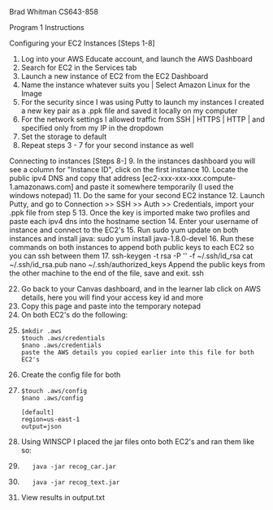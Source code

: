 Brad Whitman
CS643-858

Program 1 Instructions

Configuring your EC2 Instances [Steps 1-8] 
1. Log into your AWS Educate account, and launch the AWS Dashboard
2. Search for EC2 in the Services tab
3. Launch a new instance of EC2 from the EC2 Dashboard 
4. Name the instance whatever suits you | Select Amazon Linux for the Image
5. For the security since I was using Putty to launch my instances I created a new key pair as a .ppk file and saved it locally on my computer
6. For the network settings I allowed traffic from SSH | HTTPS | HTTP | and specified only from my IP in the dropdown
7. Set the storage to default
8. Repeat steps 3 - 7 for your second instance as well

Connecting to instances [Steps 8-]
9. In the instances dashboard you will see a column for "Instance ID", click on the first instance
10. Locate the public ipv4 DNS and copy that address [ec2-xxx-xxx-xxx.compute-1.amazonaws.com] and paste it somewhere temporarily (I used the windows notepad)
11. Do the same for your second EC2 instance
12. Launch Putty, and go to Connection >> SSH >> Auth >> Credentials, import your .ppk file from step 5
13. Once the key is imported make two profiles and paste each ipv4 dns into the hostname section
14. Enter your username of instance and connect to the EC2's
15. Run sudo yum update on both instances and install java: sudo yum install java-1.8.0-devel
16. Run these commands on both instances to append both public keys to each EC2 so you can ssh between them
17.     ssh-keygen -t rsa -P '' -f ~/.ssh/id_rsa
        cat ~/.ssh/id_rsa.pub
        nano ~/.ssh/authorized_keys
        Append the public keys from the other machine to the end of the file, save and exit.
        ssh <ipv4 dns>

22. Go back to your Canvas dashboard, and in the learner lab click on AWS details, here you will find your access key id and more
23. Copy this page and paste into the temporary notepad
24. On both EC2's do the following: 
24.     $mkdir .aws
        $touch .aws/credentials
        $nano .aws/credentials
        paste the AWS details you copied earlier into this file for both EC2's
25. Create the config file for both 
26.     $touch .aws/config
        $nano .aws/config
        
        [default]
        region=us-east-1
        output=json  

 27. Using WINSCP I placed the jar files onto both EC2's and ran them like so:
 28.        java -jar recog_car.jar  
 29.        java -jar recog_text.jar
 30. View results in output.txt